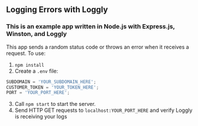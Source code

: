 ## Logging Errors with Loggly

### This is an example app written in Node.js with Express.js, Winston, and Loggly

This app sends a random status code or throws an error when it receives a request. To use:

1. `npm install`
2. Create a `.env` file:

```javascript
SUBDOMAIN = 'YOUR_SUBDOMAIN_HERE';
CUSTOMER_TOKEN = 'YOUR_TOKEN_HERE';
PORT = 'YOUR_PORT_HERE';
```

3. Call `npm start` to start the server.
4. Send HTTP GET requests to `localhost:YOUR_PORT_HERE` and verify Loggly is receiving your logs
